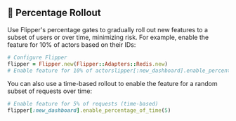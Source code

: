 ## 🎯 Percentage Rollout

Use Flipper's percentage gates to gradually roll out new features to a subset of users or over time, minimizing risk. For example, enable the feature for 10% of actors based on their IDs:

```ruby
# Configure Flipper
flipper = Flipper.new(Flipper::Adapters::Redis.new)
# Enable feature for 10% of actorslipper[:new_dashboard].enable_percentage_of_actors(10)
```

You can also use a time-based rollout to enable the feature for a random subset of requests over time:

```ruby
# Enable feature for 5% of requests (time-based)
flipper[:new_dashboard].enable_percentage_of_time(5)
```